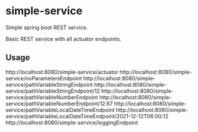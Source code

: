 # simple-service
Simple spring boot REST service.

Basic REST service with all actuator endpoints.

## Usage
http://localhost:8080/simple-service/actuator
http://localhost:8080/simple-service/noParametersEndpoint
http://localhost:8080/simple-service/pathVariableStringEndpoint
http://localhost:8080/simple-service/pathVariableStringEndpoint/12
http://localhost:8080/simple-service/pathVariableNumberEndpoint
http://localhost:8080/simple-service/pathVariableNumberEndpoint/12.67
http://localhost:8080/simple-service/pathVariableLocalDateTimeEndpoint
http://localhost:8080/simple-service/pathVariableLocalDateTimeEndpoint/2021-12-12T06:00:12
http://localhost:8080/simple-service/loggingEndpoint
